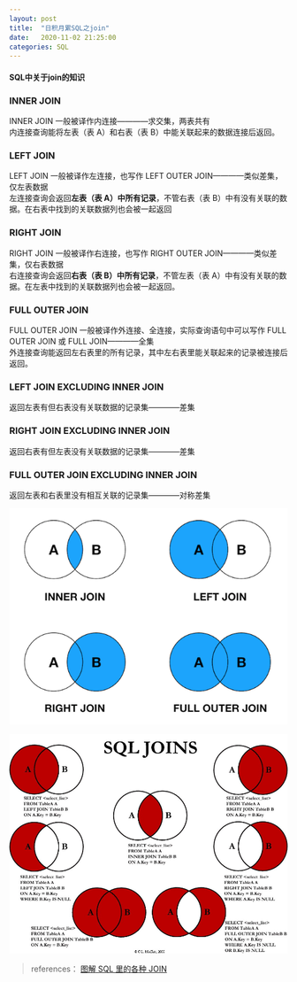 ```yaml
---
layout: post
title:  "日积月累SQL之join"
date:   2020-11-02 21:25:00
categories: SQL
---
```


#### SQL中关于join的知识   

### INNER JOIN  
INNER JOIN 一般被译作内连接————求交集，两表共有  
内连接查询能将左表（表 A）和右表（表 B）中能关联起来的数据连接后返回。  

### LEFT JOIN  
LEFT JOIN 一般被译作左连接，也写作 LEFT OUTER JOIN————类似差集，仅左表数据  
左连接查询会返回**左表（表 A）中所有记录**，不管右表（表 B）中有没有关联的数据。在右表中找到的关联数据列也会被一起返回  

### RIGHT JOIN  
RIGHT JOIN 一般被译作右连接，也写作 RIGHT OUTER JOIN————类似差集，仅右表数据  
右连接查询会返回**右表（表 B）中所有记录**，不管左表（表 A）中有没有关联的数据。在左表中找到的关联数据列也会被一起返回。  

### FULL OUTER JOIN  
FULL OUTER JOIN 一般被译作外连接、全连接，实际查询语句中可以写作 FULL OUTER JOIN 或 FULL JOIN————全集  
外连接查询能返回左右表里的所有记录，其中左右表里能关联起来的记录被连接后返回。  

### LEFT JOIN EXCLUDING INNER JOIN  
返回左表有但右表没有关联数据的记录集————差集  

### RIGHT JOIN EXCLUDING INNER JOIN  
返回右表有但左表没有关联数据的记录集————差集  

### FULL OUTER JOIN EXCLUDING INNER JOIN  
返回左表和右表里没有相互关联的记录集————对称差集  
  
![avatar](/assets/images/study/SQL-general-joins.png)

![avatar](/assets/images/study/SQL-Visual_SQL_JOINS_orig.jpg)


>references：
>[图解 SQL 里的各种 JOIN]

[图解 SQL 里的各种 JOIN]:https://mazhuang.org/2017/09/11/joins-in-sql/#left-join-excluding-inner-join

